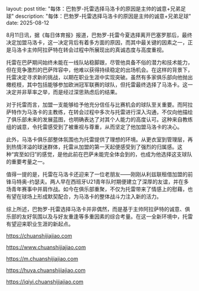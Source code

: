 layout: post title: "每体：巴勃罗-托雷选择马洛卡的原因是主帅的诚意+兄弟足球" description: "每体：巴勃罗-托雷选择马洛卡的原因是主帅的诚意+兄弟足球" date: 2025-08-12

8月11日讯，据《每日体育报》报道，巴勃罗-托雷今夏选择离开巴塞罗那后，最终决定加盟马洛卡，这一决定背后有着多方面的原因，而其中最关键的因素之一，正是马洛卡主帅阿拉萨特在转会过程中所展现出的真诚态度与高度重视。

托雷在巴萨期间始终未能在一线队站稳脚跟，尽管他具备不俗的潜力和技术能力，但在竞争激烈的巴萨阵容中，他难以获得持续稳定的出场机会。在这样的背景下，托雷决定寻求新的挑战，以期在职业生涯中实现突破。虽然有多家俱乐部向他抛出橄榄枝，其中包括能够参加欧洲冠军联赛的球队，但托雷最终选择了马洛卡。这一决定并非草率之举，而是经过深思熟虑后的结果。

对于托雷而言，加盟一支能够给予他充分信任与比赛机会的球队至关重要。而阿拉萨特作为马洛卡的主教练，在转会过程中多次与托雷进行深入沟通，不仅向他描绘了俱乐部未来的发展蓝图，也明确表达了对其个人能力的高度认可。这种来自教练组的诚意，令托雷感受到了被重视与尊重，从而坚定了他加盟马洛卡的决心。

此外，马洛卡俱乐部整体氛围也为托雷提供了理想的环境。从更衣室到管理层，再到热情洋溢的球迷群体，托雷从加盟的第一天起便感受到了强烈的归属感。这种“宾至如归”的感觉，是他此前在巴萨未能完全体会到的，也成为他选择这支球队的重要考量之一。

值得一提的是，托雷在马洛卡还迎来了一位老朋友——刚刚从利兹联租借加盟的前锋马特奥-约瑟夫。两人早在西班牙U21青年队时期便建立了深厚的友谊，并在多场青年赛事中并肩作战。如今在俱乐部重聚，不仅为托雷带来了情感上的慰藉，也有望在球场上形成默契配合，为马洛卡的整体战斗力注入新的活力。

综上所述，巴勃罗-托雷选择马洛卡并非偶然，而是基于主帅阿拉萨特的诚意、俱乐部的友好氛围以及与好友重逢等多重因素的综合考量。在这一全新环境中，托雷有望迎来职业生涯的新起点。

https://chuanshijiajiao.com

https://www.chuanshijiajiao.com

https://m.chuanshijiajiao.com

https://huya.chuanshijiajiao.com

https://iqiyi.chuanshijiajiao.com